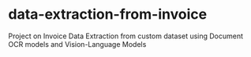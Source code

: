 # data-extraction-from-invoice
Project on Invoice Data Extraction from custom dataset using Document OCR models and Vision-Language Models
